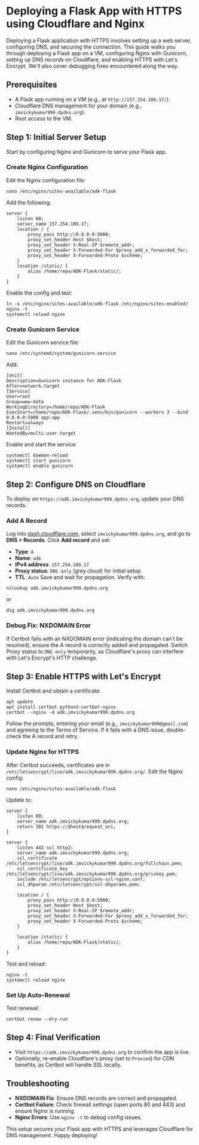 # Deploying a Flask App with HTTPS using Cloudflare and Nginx

Deploying a Flask application with HTTPS involves setting up a web server, configuring DNS, and securing the connection. This guide walks you through deploying a Flask app on a VM, configuring Nginx with Gunicorn, setting up DNS records on Cloudflare, and enabling HTTPS with Let's Encrypt. We'll also cover debugging fixes encountered along the way.

## Prerequisites
- A Flask app running on a VM (e.g., at `http://157.254.189.17/`).
- Cloudflare DNS management for your domain (e.g., `imvickykumar999.dpdns.org`).
- Root access to the VM.

## Step 1: Initial Server Setup
Start by configuring Nginx and Gunicorn to serve your Flask app.

### Create Nginx Configuration
Edit the Nginx configuration file:
```
nano /etc/nginx/sites-available/adk-flask
```
Add the following:
```
server {
    listen 80;
    server_name 157.254.189.17;
    location / {
        proxy_pass http://0.0.0.0:5000;
        proxy_set_header Host $host;
        proxy_set_header X-Real-IP $remote_addr;
        proxy_set_header X-Forwarded-For $proxy_add_x_forwarded_for;
        proxy_set_header X-Forwarded-Proto $scheme;
    }
    location /static/ {
        alias /home/repo/ADK-Flask/static/;
    }
}
```
Enable the config and test:
```
ln -s /etc/nginx/sites-available/adk-flask /etc/nginx/sites-enabled/
nginx -t
systemctl reload nginx
```

### Create Gunicorn Service
Edit the Gunicorn service file:
```
nano /etc/systemd/system/gunicorn.service
```
Add:
```
[Unit]
Description=Gunicorn instance for ADK-Flask
After=network.target
[Service]
User=root
Group=www-data
WorkingDirectory=/home/repo/ADK-Flask
ExecStart=/home/repo/ADK-Flask/.venv/bin/gunicorn --workers 3 --bind 0.0.0.0:5000 app:app
Restart=always
[Install]
WantedBy=multi-user.target
```
Enable and start the service:
```
systemctl daemon-reload
systemctl start gunicorn
systemctl enable gunicorn
```

## Step 2: Configure DNS on Cloudflare
To deploy on `https://adk.imvickykumar999.dpdns.org`, update your DNS records.

### Add A Record
Log into [dash.cloudflare.com](https://dash.cloudflare.com), select `imvickykumar999.dpdns.org`, and go to **DNS > Records**.
Click **Add record** and set:
- **Type**: `A`
- **Name**: `adk`
- **IPv4 address**: `157.254.189.17`
- **Proxy status**: `DNS only` (grey cloud) for initial setup
- **TTL**: `Auto`
Save and wait for propagation. Verify with:
```
nslookup adk.imvickykumar999.dpdns.org
```
or
```
dig adk.imvickykumar999.dpdns.org
```

### Debug Fix: NXDOMAIN Error
If Certbot fails with an NXDOMAIN error (indicating the domain can't be resolved), ensure the A record is correctly added and propagated. Switch Proxy status to `DNS only` temporarily, as Cloudflare's proxy can interfere with Let's Encrypt's HTTP challenge.

## Step 3: Enable HTTPS with Let's Encrypt
Install Certbot and obtain a certificate:
```
apt update
apt install certbot python3-certbot-nginx
certbot --nginx -d adk.imvickykumar999.dpdns.org
```
Follow the prompts, entering your email (e.g., `imvickykumar999@gmail.com`) and agreeing to the Terms of Service. If it fails with a DNS issue, double-check the A record and retry.

### Update Nginx for HTTPS
After Certbot succeeds, certificates are in `/etc/letsencrypt/live/adk.imvickykumar999.dpdns.org/`. Edit the Nginx config:
```
nano /etc/nginx/sites-available/adk-flask
```
Update to:
```
server {
    listen 80;
    server_name adk.imvickykumar999.dpdns.org;
    return 301 https://$host$request_uri;
}

server {
    listen 443 ssl http2;
    server_name adk.imvickykumar999.dpdns.org;
    ssl_certificate /etc/letsencrypt/live/adk.imvickykumar999.dpdns.org/fullchain.pem;
    ssl_certificate_key /etc/letsencrypt/live/adk.imvickykumar999.dpdns.org/privkey.pem;
    include /etc/letsencrypt/options-ssl-nginx.conf;
    ssl_dhparam /etc/letsencrypt/ssl-dhparams.pem;

    location / {
        proxy_pass http://0.0.0.0:5000;
        proxy_set_header Host $host;
        proxy_set_header X-Real-IP $remote_addr;
        proxy_set_header X-Forwarded-For $proxy_add_x_forwarded_for;
        proxy_set_header X-Forwarded-Proto $scheme;
    }

    location /static/ {
        alias /home/repo/ADK-Flask/static/;
    }
}
```
Test and reload:
```
nginx -t
systemctl reload nginx
```

### Set Up Auto-Renewal
Test renewal:
```
certbot renew --dry-run
```

## Step 4: Final Verification
- Visit `https://adk.imvickykumar999.dpdns.org` to confirm the app is live.
- Optionally, re-enable Cloudflare's proxy (set to `Proxied`) for CDN benefits, as Certbot will handle SSL locally.

## Troubleshooting
- **NXDOMAIN Fix**: Ensure DNS records are correct and propagated.
- **Certbot Failure**: Check firewall settings (open ports 80 and 443) and ensure Nginx is running.
- **Nginx Errors**: Use `nginx -t` to debug config issues.

This setup secures your Flask app with HTTPS and leverages Cloudflare for DNS management. Happy deploying!
